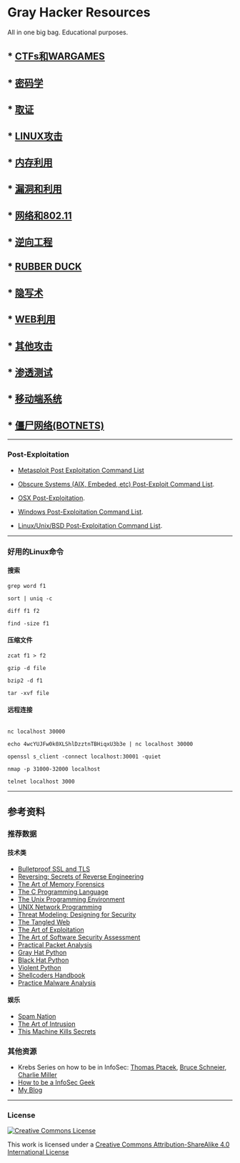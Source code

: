 # Gray Hacker Resources

All in one big bag. Educational purposes.


## * [CTFs和WARGAMES](https://github.com/KerberosTeam/My-Gray-Hacker-Resources/tree/master/CTFs_and_WarGames)
## * [密码学](https://github.com/KerberosTeam/My-Gray-Hacker-Resources/tree/master/Cryptography)
## * [取证](https://github.com/KerberosTeam/My-Gray-Hacker-Resources/tree/master/Forensics)
## * [LINUX攻击](https://github.com/KerberosTeam/My-Gray-Hacker-Resources/tree/master/Linux_Hacking)
## * [内存利用](https://github.com/KerberosTeam/My-Gray-Hacker-Resources/tree/master/Memory_Exploits)
## * [漏洞和利用](https://github.com/KerberosTeam/My-Gray-Hacker-Resources/tree/master/Vulnerabilities_and_Exploits)
## * [网络和802.11](https://github.com/KerberosTeam/My-Gray-Hacker-Resources/tree/master/Network_and_802.11)
## * [逆向工程](https://github.com/KerberosTeam/My-Gray-Hacker-Resources/tree/master/Reverse_Engineering)
## * [RUBBER DUCK](https://github.com/KerberosTeam/My-Gray-Hacker-Resources/tree/master/Rubber_Duck)
## * [隐写术](https://github.com/KerberosTeam/My-Gray-Hacker-Resources/tree/master/Steganography)
## * [WEB利用](https://github.com/KerberosTeam/My-Gray-Hacker-Resources/tree/master/Web_Security)
## * [其他攻击](https://github.com/KerberosTeam/My-Gray-Hacker-Resources/tree/master/Other_Hackings)
## * [渗透测试](https://github.com/KerberosTeam/My-Gray-Hacker-Resources/tree/master/Pen_Testing)
## * [移动端系统](https://github.com/KerberosTeam/My-Gray-Hacker-Resources/tree/master/Mobile)
## * [僵尸网络(BOTNETS)](https://github.com/KerberosTeam/My-Gray-Hacker-Resources/tree/master/Botnets)

----

### Post-Exploitation

* [Metasploit Post Exploitation Command List](https://docs.google.com/document/d/1ZrDJMQkrp_YbU_9Ni9wMNF2m3nIPEA_kekqqqA2Ywto/edit)

* [Obscure Systems (AIX, Embeded, etc) Post-Exploit Command List](https://docs.google.com/document/d/1CIs6O1kMR-bXAT80U6Jficsqm0yR5dKUfUQgwiIKzgc/edit).

* [OSX Post-Exploitation](https://docs.google.com/document/d/10AUm_zUdAQGgoHNo_eS0SO1K-24VVYnulUD2x3rJD3k/edit?hl=en_US).

* [Windows Post-Exploitation Command List](https://docs.google.com/document/d/1U10isynOpQtrIK6ChuReu-K1WHTJm4fgG3joiuz43rw/edit?hl=en_US).

* [Linux/Unix/BSD Post-Exploitation Command List](https://docs.google.com/document/d/1ObQB6hmVvRPCgPTRZM5NMH034VDM-1N-EWPRz2770K4/edit?hl=en_US).

----

### 好用的Linux命令

#### 搜索


```
grep word f1

sort | uniq -c

diff f1 f2

find -size f1
```




#### 压缩文件


```
zcat f1 > f2

gzip -d file

bzip2 -d f1

tar -xvf file
```



#### 远程连接

```

nc localhost 30000

echo 4wcYUJFw0k0XLShlDzztnTBHiqxU3b3e | nc localhost 30000

openssl s_client -connect localhost:30001 -quiet

nmap -p 31000-32000 localhost

telnet localhost 3000
```

----

## 参考资料

### 推荐数据

#### 技术类

- [Bulletproof SSL and TLS](http://www.amazon.com/gp/product/1907117040?psc=1&redirect=true&ref_=oh_aui_detailpage_o06_s00)
- [Reversing: Secrets of Reverse Engineering](http://www.amazon.com/Reversing-Secrets-Engineering-Eldad-Eilam/dp/0764574817)
- [The Art of Memory Forensics](http://www.amazon.com/gp/product/1118825098?psc=1&redirect=true&ref_=oh_aui_search_detailpage)
- [The C Programming Language](http://www.amazon.com/gp/product/0131103628?psc=1&redirect=true&ref_=oh_aui_search_detailpage)
- [The Unix Programming Environment](http://www.amazon.com/gp/product/013937681X?psc=1&redirect=true&ref_=oh_aui_search_detailpage)
- [UNIX Network Programming](http://www.amazon.com/gp/product/0139498761?psc=1&redirect=true&ref_=oh_aui_search_detailpage)
- [Threat Modeling: Designing for Security](http://www.amazon.com/Threat-Modeling-Designing-Adam-Shostack/dp/1118809998)
- [The Tangled Web](http://www.amazon.com/The-Tangled-Web-Securing-Applications/dp/1593273886)
- [The Art of Exploitation](http://www.amazon.com/Hacking-The-Art-Exploitation-Edition/dp/1593271441)
- [The Art of Software Security Assessment](http://www.amazon.com/The-Software-Security-Assessment-Vulnerabilities/dp/0321444426)
- [Practical Packet Analysis](http://www.nostarch.com/packet2.htm)
- [Gray Hat Python](http://www.amazon.com/Gray-Hat-Python-Programming-Engineers/dp/1593271921)
- [Black Hat Python](http://www.nostarch.com/blackhatpython)
- [Violent Python](http://www.amazon.com/Violent-Python-Cookbook-Penetration-Engineers/dp/1597499579)
- [Shellcoders Handbook](www.amazon.com/The-Shellcoders-Handbook-Discovering-Exploiting/dp/047008023X)
- [Practice Malware Analysis](https://www.nostarch.com/malware)

#### 娱乐

- [Spam Nation](http://www.amazon.com/Spam-Nation-Organized-Cybercrime-Epidemic/dp/1492603236/ref=tmm_pap_swatch_0?_encoding=UTF8&sr=&qid=)
- [The Art of Intrusion](http://www.amazon.com/The-Art-Intrusion-Intruders-Deceivers/dp/0471782661http://www.amazon.com/The-Art-Intrusion-Intruders-Deceivers/dp/0471782661)
- [This Machine Kills Secrets](http://www.amazon.com/This-Machine-Kills-Secrets-Whistleblowers/dp/0142180491/ref=sr_1_1?s=books&ie=UTF8&qid=1436039456&sr=1-1&keywords=this+Machine+Kills+Secrets)

### 其他资源

- Krebs Series on how to be in InfoSec: [Thomas Ptacek](http://krebsonsecurity.com/2012/06/how-to-break-into-security-ptacek-edition/#more-15594), [Bruce Schneier](http://krebsonsecurity.com/2012/07/how-to-break-into-security-schneier-edition/#more-15592), [Charlie Miller](http://krebsonsecurity.com/category/how-to-break-into-security/)
- [How to be a InfoSec Geek](http://www.primalsecurity.net/how-to-be-an-infosec-geek/)
- [My Blog](http://bt3gl.github.io/index.html)


----

### License

<a rel="license" href="http://creativecommons.org/licenses/by-sa/4.0/"><img alt="Creative Commons License" style="border-width:0" src="http://i.creativecommons.org/l/by-sa/4.0/88x31.png" /></a><br />

This work is licensed under a [Creative Commons Attribution-ShareAlike 4.0 International License](http://creativecommons.org/licenses/by-sa/4.0/)
